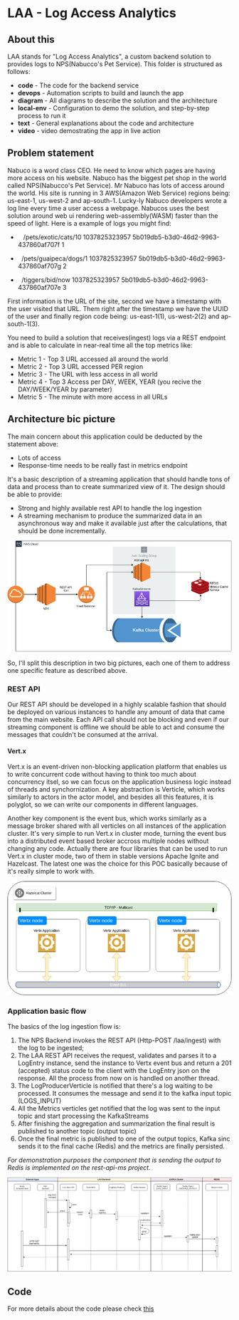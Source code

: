 # LAA - Log Access Analytics

## About this
LAA stands for "Log Access Analytics", a custom backend solution to provides logs to NPS(Nabucco's Pet Service). This folder is structured as follows:
* **code** - The code for the backend service
* **devops** - Automation scripts to build and launch the app
* **diagram** - All diagrams to describe the solution and the architecture
* **local-env** - Configuration to demo the solution, and step-by-step process to run it
* **text** - General explanations about the code and architecture
* **video** - video demostrating the app in live action

## Problem statement
Nabuco is a word class CEO. He need to know which pages are having more access on his website. Nabuco has the biggest pet shop in the world called NPS(Nabucco's Pet Service). Mr Nabuco has lots of access around the world. His site is running in 3 AWS(Amazon Web Service) regions being: us-east-1, us-west-2 and ap-south-1. Lucky-ly Nabuco developers wrote a log line every time a user access a webpage. Nabucos uses the best solution around web ui rendering web-assembly(WASM) faster than the speed of light. Here is a example of logs you might find:


* &nbsp;&nbsp; /pets/exotic/cats/10 1037825323957 5b019db5-b3d0-46d2-9963-437860af707f 1

* &nbsp;&nbsp;/pets/guaipeca/dogs/1 1037825323957 5b019db5-b3d0-46d2-9963-437860af707g 2

* &nbsp;&nbsp;/tiggers/bid/now 1037825323957 5b019db5-b3d0-46d2-9963-437860af707e 3


First information is the URL of the site, second we have a timestamp with the user visited that URL. Them right after the timestamp we have the UUID of the user and finally region code being: us-east-1(1), us-west-2(2) and ap-south-1(3).

You need to build a solution that receives(ingest) logs via a REST endpoint and is able to calculate in near-real time all the top metrics like:

* Metric 1 - Top 3 URL accessed all around the world
* Metric 2 - Top 3 URL accessed PER region
* Metric 3 - The URL with less access in all world
* Metric 4 - Top 3 Access per DAY, WEEK, YEAR (you recive the DAY/WEEK/YEAR by parameter)
* Metric 5 - The minute with more access in all URLs

## Architecture bic picture

The main concern about this application could be deducted by the statement above:
* Lots of access
* Response-time needs to be really fast in metrics endpoint

It's a basic description of a streaming application that should handle tons of data and process than to create summarized view of it. The design should be able to provide:
* Strong and highly available rest API to handle the log ingestion
* A streaming mechanism to produce the summarized data in an asynchronous way and make it available just after the calculations, that should be done incrementally. 


![Architecture Overview](./diagram/architecture_big_picture.png)

So, I'll split this description in two big pictures, each one of them to address one specific feature as described above.

### REST API

Our REST API should be developed in a highly scalable fashion that should be deployed on various instances to handle any amount of data that came from the main website. Each API call should not be blocking and even if our streaming component is offline we should be able to act and consume the messages that couldn't be consumed at the arrival.

#### Vert.x

Vert.x is an event-driven non-blocking application platform that enables us to write concurrent code without having to think too much about concurrency itsel, so we can focus on the application business logic instead of threads and synchornization. A key abstraction is Verticle, which works similarly to actors in the actor model, and besides all this features, it is polyglot, so we can write our components in different languages. 

Another key component is the event bus, which works similarly as a message broker shared with all verticles on all instances of the application cluster. It's very simple to run Vert.x in cluster mode, turning the event bus into a distributed event based broker accross multiple nodes without changing any code. Actually there are four libraries that can be used to run Vert.x in cluster mode, two of them in stable versions Apache Ignite and Hazelcast. The latest one was the choice for this POC basically because of it's really simple to work with.

![Architecture Overview](./diagram/clustered_vertx_app.png)

### Application basic flow

The basics of the log ingestion flow is:
1. The NPS Backend invokes the REST API (Http-POST /laa/ingest) with the log to be ingested;
2. The LAA REST API receives the request, validates and parses it to a LogEntry instance, send the instance to Vertx event bus and return a 201 (accepted) status code to the client with the LogEntry json on the response. All the process from now on is handled on another thread.
3. The LogProducerVerticle is notified that there's a log waiting to be processed. It consumes the message and send it to the kafka input topic (LOGS_INPUT)
4. All the Metrics verticles get notified that the log was sent to the input topic and start processing the KafkaStreams
5. After finishing the aggregation and summarization the final result is published to another topic (output topic)
6. Once the final metric is published to one of the output topics, Kafka sinc sends it to the final cache (Redis) and the metrics are finally persisted.


*For demonstration purposes the component that is sending the output to Redis is implemented on the rest-api-ms project.*


![Application basic flow](./diagram/application_basic_flow.png)

## Code
For more details about the code please check [this](./code/README.md)



